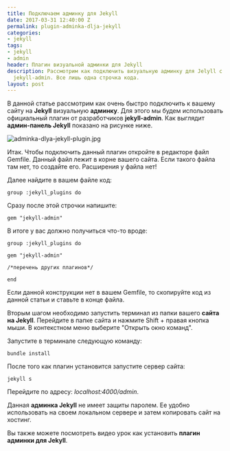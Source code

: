 ```yaml
---
title: Подключаем админку для Jekyll
date: 2017-03-31 12:40:00 Z
permalink: plugin-adminka-dlja-jekyll
categories:
- jekyll
tags:
- jekyll
- admin
header: Плагин визуальной админки для Jekyll
description: Рассмотрим как подключить визуальную админку для Jelyll с помощью плагина
  jekyll-admin. Все лишь одна строчка кода.
layout: post
---
```


В данной статье рассмотрим как очень быстро подключить к вашему сайту на **Jekyll** визуальную **админку**. Для этого мы будем использовать официальный плагин от разработчиков **jekyll-admin**. Как выглядит **админ-панель Jekyll** показано на рисунке ниже.

![adminka-dlya-jekyll-plugin.jpg](/uploads/adminka-dlya-jekyll-plugin.jpg)

Итак. Чтобы подключить данный плагин откройте в редакторе файл Gemfile. Данный файл лежит в корне вашего сайта. Если такого файла там нет, то создайте его. Расширения у файла нет!

Далее найдите в вашем файле код:

`group :jekyll_plugins do`

Сразу после этой строчки напишите:

`gem "jekyll-admin"`
   
В итоге у вас должно получиться что-то вроде:

`group :jekyll_plugins do`

   `gem "jekyll-admin"`

   `/*перечень других плагинов*/`

`end`

Если данной конструкции нет в вашем Gemfile, то скопируйте код из данной статьи и ставьте в конце файла.

Вторым шагом необходимо запустить терминал из папки вашего **сайта на Jekyll**. Перейдите в папке сайта и нажмите Shift + правая кнопка мыши. В контекстном меню выберите "Открыть окно команд".

Запустите в терминале следующую команду:

`bundle install`

После того как плагин установится запустите сервер сайта:

`jekyll s`

Перейдите по адресу: *localhost:4000/admin*.

Данная **админка Jekyll** не имеет защиты паролем. Ее удобно использовать на своем локальном сервере и затем копировать сайт на хостинг. 

Вы также можете посмотреть видео урок как установить **плагин админки для Jekyll**.



